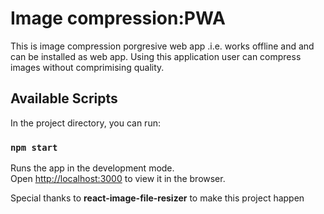 # Image compression:PWA

This is image compression porgresive web app .i.e. works offline and and can be installed as web app. Using this application user can compress images without comprimising quality.

## Available Scripts

In the project directory, you can run:

### `npm start`

Runs the app in the development mode.<br />
Open [http://localhost:3000](http://localhost:3000) to view it in the browser.

Special thanks to <b>react-image-file-resizer</b> to make this project happen
